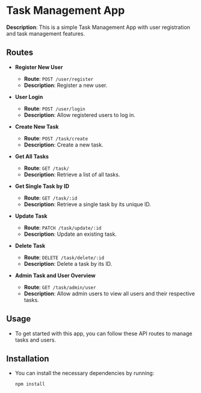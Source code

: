 # Task Management App

**Description**: This is a simple Task Management App with user registration and task management features.

## Routes

- **Register New User**
  - **Route**: `POST /user/register`
  - **Description**: Register a new user.

- **User Login**
  - **Route**: `POST /user/login`
  - **Description**: Allow registered users to log in.

- **Create New Task**
  - **Route**: `POST /task/create`
  - **Description**: Create a new task.

- **Get All Tasks**
  - **Route**: `GET /task/`
  - **Description**: Retrieve a list of all tasks.

- **Get Single Task by ID**
  - **Route**: `GET /task/:id`
  - **Description**: Retrieve a single task by its unique ID.

- **Update Task**
  - **Route**: `PATCH /task/update/:id`
  - **Description**: Update an existing task.

- **Delete Task**
  - **Route**: `DELETE /task/delete/:id`
  - **Description**: Delete a task by its ID.

- **Admin Task and User Overview**
  - **Route**: `GET /task/admin/user`
  - **Description**: Allow admin users to view all users and their respective tasks.

## Usage

- To get started with this app, you can follow these API routes to manage tasks and users.

## Installation

- You can install the necessary dependencies by running:
  ```bash
  npm install
